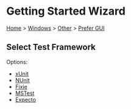 <!--
GENERATED FILE - DO NOT EDIT
This file was generated by [MarkdownSnippets](https://github.com/SimonCropp/MarkdownSnippets).
Source File: /docs/mdsource/wiz/Windows_Other_Gui.source.md
To change this file edit the source file and then run MarkdownSnippets.
-->

# Getting Started Wizard

[Home](/docs/wiz/readme.md) > [Windows](Windows.md) > [Other](Windows_Other.md) > [Prefer GUI](Windows_Other_Gui.md)

## Select Test Framework

Options:
 * [xUnit](Windows_Other_Gui_xUnit.md)
 * [NUnit](Windows_Other_Gui_NUnit.md)
 * [Fixie](Windows_Other_Gui_Fixie.md)
 * [MSTest](Windows_Other_Gui_MSTest.md)
 * [Expecto](Windows_Other_Gui_Expecto.md)

